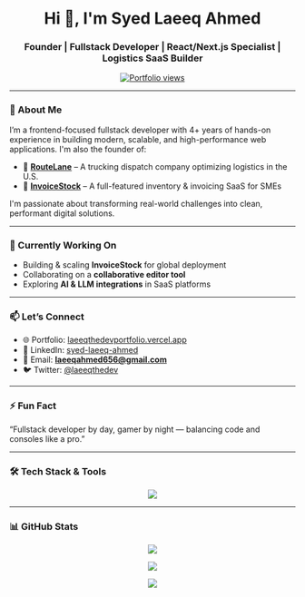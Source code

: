 <h1 align="center">Hi 👋, I'm Syed Laeeq Ahmed</h1>
<h3 align="center">Founder | Fullstack Developer | React/Next.js Specialist | Logistics SaaS Builder</h3>

<p align="center">
  <a href="https://laeeqthedevportfolio.vercel.app" target="_blank">
    <img src="https://komarev.com/ghpvc/?username=laeeqthedev&label=Portfolio%20Views&color=0e75b6&style=flat" alt="Portfolio views" />
  </a>
</p>

---

### 🚀 About Me

I’m a frontend-focused fullstack developer with 4+ years of hands-on experience in building modern, scalable, and high-performance web applications. I'm also the founder of:

- 🚛 **[RouteLane](https://routelane.vercel.app)** – A trucking dispatch company optimizing logistics in the U.S.  
- 🧾 **[InvoiceStock](https://invoicestock.vercel.app)** – A full-featured inventory & invoicing SaaS for SMEs  

I'm passionate about transforming real-world challenges into clean, performant digital solutions.

---

### 💼 Currently Working On

- Building & scaling **InvoiceStock** for global deployment  
- Collaborating on a **collaborative editor tool**  
- Exploring **AI & LLM integrations** in SaaS platforms

---

### 📫 Let’s Connect

- 🌐 Portfolio: [laeeqthedevportfolio.vercel.app](https://laeeqthedevportfolio.vercel.app)  
- 💼 LinkedIn: [syed-laeeq-ahmed](https://www.linkedin.com/in/syed-laeeq-ahmed/)  
- 📧 Email: **laeeqahmed656@gmail.com**  
- 🐦 Twitter: [@laeeqthedev](https://twitter.com/laeeqthedev)

---

### ⚡ Fun Fact

“Fullstack developer by day, gamer by night — balancing code and consoles like a pro.”

---

### 🛠️ Tech Stack & Tools

<p align="center">
  <img src="https://skillicons.dev/icons?i=react,nextjs,nodejs,express,mongodb,tailwind,typescript,javascript,redux,figma,firebase,vercel,git,github,vscode" />
</p>

---

### 📊 GitHub Stats

<p align="center">
  <img src="https://github-readme-stats.vercel.app/api?username=LaeeqtheDev&show_icons=true&theme=default&hide_title=true" />
</p>

<p align="center">
  <img src="https://github-readme-streak-stats.herokuapp.com/?user=LaeeqtheDev&theme=default" />
</p>

<p align="center">
  <img src="https://github-profile-trophy.vercel.app/?username=laeeqthedev&row=1&column=6" />
</p>
